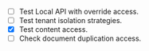 - [ ] Test Local API with override access.
- [ ] Test tenant isolation strategies.
- [x] Test content access.
- [ ] Check document duplication access.
